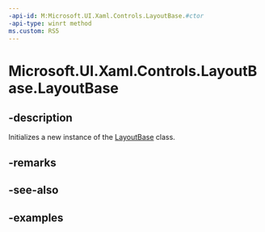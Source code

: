 ```yaml
---
-api-id: M:Microsoft.UI.Xaml.Controls.LayoutBase.#ctor
-api-type: winrt method
ms.custom: RS5
---
```


<!-- Method syntax.
public LayoutBase.LayoutBase()
-->

# Microsoft.UI.Xaml.Controls.LayoutBase.LayoutBase

## -description

Initializes a new instance of the [LayoutBase](layoutbase.md) class.

## -remarks

## -see-also

## -examples

